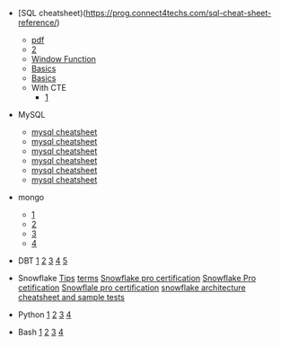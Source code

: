 

* [SQL cheatsheet)(https://prog.connect4techs.com/sql-cheat-sheet-reference/)
    * [pdf](sql_cheatsheet1.pdf)
    * [2](https://www.sqltutorial.org/sql-cheat-sheet)
    * [Window Function](https://www.knowledgehut.com/_next/image?url=https%3A%2F%2Fd2o2utebsixu4k.cloudfront.net%2Fmedia%2Fimages%2F1653030012705-Image-2%20(3).png&w=1200&q=75)
    * [Basics](https://www.knowledgehut.com/_next/image?url=https%3A%2F%2Fd2o2utebsixu4k.cloudfront.net%2Fmedia%2Fimages%2F1653029896275-Image-1%20(12).png&w=1200&q=75)
    * [Basics](https://images.datacamp.com/image/upload/v1675360372/Marketing/Blog/SQL_Basics_For_Data_Science.pdf)
    * With CTE
        * [1](https://learnsql.com/blog/sql-for-data-analysis-cheat-sheet/sql-for-data-analysis-cheat-sheet-a4.pdf)
        	

* MySQL
   * [mysql cheatsheet](https://devhints.io/mysql)
   * [mysql cheatsheet](https://learnsql.com/blog/mysql-cheat-sheet/mysql-cheat-sheet-a4.pdf)
   * [mysql cheatsheet]()
   * [mysql cheatsheet]()
   * [mysql cheatsheet]()
   * [mysql cheatsheet]()

* mongo
   * [1](https://www.mongodb.com/developer/products/mongodb/cheat-sheet/)
   * [2](https://gist.github.com/bradtraversy/f407d642bdc3b31681bc7e56d95485b6)
   * [3](https://mongodb-devhub-cms.s3.us-west-1.amazonaws.com/Mongo_DB_Shell_Cheat_Sheet_1a0e3aa962.pdf)
   * [4](https://encrypted-tbn0.gstatic.com/images?q=tbn:ANd9GcRtReSbqUfESXTXHfZo7Y7HkVpT8IqiB-tuGR8flZcU&s)

* DBT
    [1](https://about.gitlab.com/handbook/product/product-analysis/dbt-cheat-sheet/)
    [2](https://miro.medium.com/v2/resize:fit:1180/format:webp/1*2FingRbLEQ1IU-MkE8cH7g.jpeg)
    [3](https://docs.getdbt.com/reference/dbt-commands)
    [4](https://datacaffee.com/dbt-data-built-tool-commands-cheat-sheet/)
    [5](https://datacoves.com/post/dbt-cheatsheet)

* Snowflake
    [Tips](https://www.zuar.com/blog/snowflake-cheat-sheet/)
    [terms](https://community.snowflake.com/s/article/30-Second-Snowflake-Cloud-Data-Warehouse-Cheat-Sheet)
    [Snowflake pro certification](https://servian.dev/snowflakes-snowpro-certification-exam-preparation-guide-how-to-pass-in-3-days-5e5baa484c68)
    [Snowflake Pro cetification](https://medium.com/@grdustin/snowflake-snowpro-core-cert-cheatsheet-ead4a01a5428)
    [Snowflale pro certification](https://www.slideshare.net/JenoYamma/snowflake-snowpro-certification-exam-cheat-sheet)
    [snowflake architecture](https://toppertips.com/snowproc-architecture-cheat-sheet)
    [cheatsheet and sample tests](https://toppertips.com/snowpro-data-sharing-cheat-sheet)
* Python
    [1](https://quickref.me/python.htmlhttps://quickref.me/python.html)
    [2](https://www.pythoncheatsheet.org/)
    [3](https://perso.limsi.fr/pointal/_media/python:cours:mementopython3-english.pdf)
    [4](https://images.datacamp.com/image/upload/v1673614099/Python_Cheat_Sheet_for_Beginners_f939d6b1bb.png)

* Bash
   [1](https://devhints.io/bash)
   [2](https://hpc.ua.edu/wp-content/uploads/2022/02/Linux_bash_cheat_sheet.pdf)
   [3](https://linuxconfig.org/bash-scripting-cheat-sheet)
   [4](https://devdojo.com/bobbyiliev/the-only-bash-scripting-cheat-sheet-that-you-will-ever-need)


